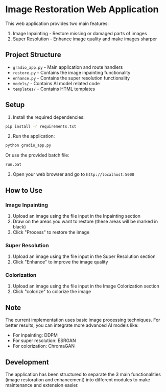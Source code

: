 # Image Restoration Web Application

This web application provides two main features:
1. Image Inpainting - Restore missing or damaged parts of images
2. Super Resolution - Enhance image quality and make images sharper

## Project Structure

- `gradio_app.py` - Main application and route handlers
- `restore.py` - Contains the image inpainting functionality 
- `enhance.py` - Contains the super resolution functionality
- `models/` - Contains AI model related code
- `templates/` - Contains HTML templates

## Setup

1. Install the required dependencies:
```bash
pip install -r requirements.txt
```

2. Run the application:
```bash
python gradio_app.py
```
Or use the provided batch file:
```bash
run.bat
```

3. Open your web browser and go to `http://localhost:5000`

## How to Use

### Image Inpainting
1. Upload an image using the file input in the Inpainting section
2. Draw on the areas you want to restore (these areas will be marked in black)
3. Click "Process" to restore the image

### Super Resolution
1. Upload an image using the file input in the Super Resolution section
2. Click "Enhance" to improve the image quality

### Colorization
1. Upload an image using the file input in the Image Colorization section
2. Click "colorize" to colorize the image
## Note
The current implementation uses basic image processing techniques. For better results, you can integrate more advanced AI models like:
- For inpainting: DDPM
- For super resolution: ESRGAN
- For colorization: ChromaGAN

## Development
The application has been structured to separate the 3 main functionalities (image restoration and enhancement) into different modules to make maintenance and extension easier.
